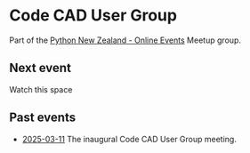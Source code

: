 # Code CAD User Group

Part of the [Python New Zealand - Online Events](https://www.meetup.com/pythonnz-online/) Meetup group.


## Next event

Watch this space


## Past events

* [2025-03-11](events/2025-03-11/) The inaugural Code CAD User Group meeting.
